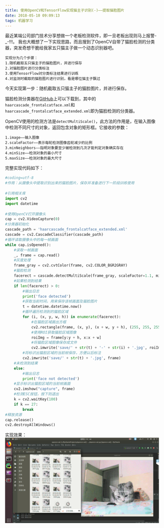 ```yaml
---
title: 使用OpenCV和TensorFlow实现猫主子识别(-)——提取猫脸图片
date: 2018-05-10 09:09:13
tags: 机器学习
---
```


最近某端公司部门技术分享想做一个老板检测软件，即一旦老板出现则马上报警-_-!!!。
我也大概想了一下实现思路，而且搜到了OpenCV自带了猫脸检测的分类器，突发奇想干脆给我家五只猫主子做一个动态识别器吧。

```
实现分为几个步骤：
1.随机截取五只猫主子的猫脸图片，并进行保存
2.对猫脸图片进行分类标注
3.使用TensorFlow对分类标注结果进行训练
4.对监测时截取的猫脸图片进行识别，看是哪位猫主子飘过
```

今天实现第一步：随机截取五只猫主子的猫脸图片，并进行保存。

猫脸检测分类器在[GitHub](https://github.com/opencv/opencv/tree/master/data/haarcascades)上可以下载到，其中的`haarcascade_frontalcatface.xml`和`haarcascade_frontalcatface_extended.xml`即为猫脸检测的分类器。

OpenCV使用的检测方法是`detectMultiScale()`，此方法的作用是，在输入图像中检测不同尺寸的对象，返回包含对象的矩形框。它接收的参数：

```
1.image——输入图像
2.scaleFactor——表示每轮检测图像齿轮减少的比例
3.minNeighbors——指明对象要至少被检测到几次才能判定对象确实存在
4.minSize——检测对象的最小尺寸
5.maxSize——检测对象的最大尺寸
```

完整实现代码如下：
```python
#coding=utf-8
#作用：从摄像头中提取识别出来的猫脸图片，保存并准备进行下一阶段训练使用

#引用相关库
import cv2
import datetime

#使用OpenCV打开摄像头
cap = cv2.VideoCapture(0)
#分类器初始化
cascade_path = 'haarcascade_frontalcatface_extended.xml'
cascade = cv2.CascadeClassifier(cascade_path)
#循环读取摄像头中的每一帧画面
while cap.isOpened():
    #读取一帧画面
    _, frame = cap.read()
    #灰度处理
    frame_gray = cv2.cvtColor(frame, cv2.COLOR_BGR2GRAY)
    #猫脸检测
    facerect = cascade.detectMultiScale(frame_gray, scaleFactor=1.1, minNeighbors=5, minSize=(5, 5))
    #如果检测到结果
    if len(facerect) > 0:
        #输出日志
        print('face detected')
        #获取当前时间，用来保存该帧画面及猫脸图片
        t = datetime.datetime.now()
        #循环遍历检测到的猫脸区域
        for (i, (x, y, w, h)) in enumerate(facerect):
            #在猫脸区域画出方框
            cv2.rectangle(frame, (x, y), (x + w, y + h), (255, 255, 255), thickness=2)
            #使用ROI获取猫脸区域图像
            roiImg = frame[y:y + h, x:x + w]
            #将猫脸区域图像保存成文件
            cv2.imwrite('save/' + str(t) + '-' + str(i) + '.jpg', roiImg)
        #将标识出猫脸区域的当前帧保存，方便以后标注
        cv2.imwrite('save/' + str(t) + '.jpg', frame)
    #未检测到结果
    else:
        #输出日志
        print('face not detected')
    #显示标识出猫脸区域的当前帧画面
    cv2.imshow("capture", frame)
    #检测ESC按钮，按下则退出
    k = cv2.waitKey(100)
    if k == 27:
        break
#释放资源
cap.release()
cv2.destroyAllWindows()
```

实现效果：
![实现效果](opencv-catface\result.png)
